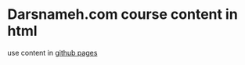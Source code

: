# Darsnameh.com course content in html


use content in [github pages](rsharifnasab.github.io/darsnameh_pages)
